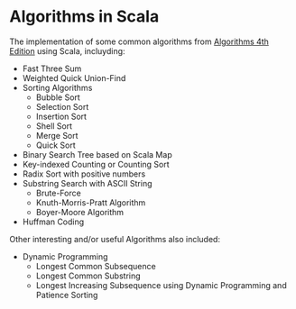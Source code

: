 Algorithms in Scala
===================

The implementation of some common algorithms from [Algorithms 4th Edition](http://algs4.cs.princeton.edu/home/) using Scala, incluyding:

* Fast Three Sum
* Weighted Quick Union-Find
* Sorting Algorithms
  * Bubble Sort
  * Selection Sort
  * Insertion Sort
  * Shell Sort
  * Merge Sort
  * Quick Sort
* Binary Search Tree based on Scala Map
* Key-indexed Counting or Counting Sort
* Radix Sort with positive numbers
* Substring Search with ASCII String
  * Brute-Force
  * Knuth-Morris-Pratt Algorithm
  * Boyer-Moore Algorithm
* Huffman Coding

Other interesting and/or useful Algorithms also included:

* Dynamic Programming
  * Longest Common Subsequence
  * Longest Common Substring
  * Longest Increasing Subsequence using Dynamic Programming and Patience Sorting